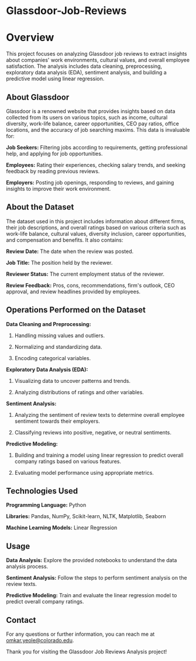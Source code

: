 # Glassdoor-Job-Reviews

# Overview

This project focuses on analyzing Glassdoor job reviews to extract insights about companies' work environments, cultural values, and overall employee satisfaction. The analysis includes data cleaning, preprocessing, exploratory data analysis (EDA), sentiment analysis, and building a predictive model using linear regression.

## About Glassdoor

Glassdoor is a renowned website that provides insights based on data collected from its users on various topics, such as income, cultural diversity, work-life balance, career opportunities, CEO pay ratios, office locations, and the accuracy of job searching maxims. This data is invaluable for:

**Job Seekers:** Filtering jobs according to requirements, getting professional help, and applying for job opportunities.

**Employees:** Rating their experiences, checking salary trends, and seeking feedback by reading previous reviews.

**Employers:** Posting job openings, responding to reviews, and gaining insights to improve their work environment.

## About the Dataset

The dataset used in this project includes information about different firms, their job descriptions, and overall ratings based on various criteria such as work-life balance, cultural values, diversity inclusion, career opportunities, and compensation and benefits. It also contains:

**Review Date:** The date when the review was posted.

**Job Title:** The position held by the reviewer.

**Reviewer Status:** The current employment status of the reviewer.

**Review Feedback:** Pros, cons, recommendations, firm's outlook, CEO approval, and review headlines provided by employees.

## Operations Performed on the Dataset

**Data Cleaning and Preprocessing:**

1) Handling missing values and outliers.

2) Normalizing and standardizing data.
  
3) Encoding categorical variables.
   
**Exploratory Data Analysis (EDA):**

1) Visualizing data to uncover patterns and trends.

2) Analyzing distributions of ratings and other variables.
   
**Sentiment Analysis:**

1) Analyzing the sentiment of review texts to determine overall employee sentiment towards their employers.
   
2) Classifying reviews into positive, negative, or neutral sentiments.
   
**Predictive Modeling:**

1) Building and training a model using linear regression to predict overall company ratings based on various features.
   
2) Evaluating model performance using appropriate metrics.
   
## Technologies Used

**Programming Language:** Python

**Libraries:** Pandas, NumPy, Scikit-learn, NLTK, Matplotlib, Seaborn

**Machine Learning Models:** Linear Regression

## Usage

**Data Analysis:** Explore the provided notebooks to understand the data analysis process.

**Sentiment Analysis:** Follow the steps to perform sentiment analysis on the review texts.

**Predictive Modeling:** Train and evaluate the linear regression model to predict overall company ratings.

## Contact

For any questions or further information, you can reach me at omkar.yeole@colorado.edu.

Thank you for visiting the Glassdoor Job Reviews Analysis project!
